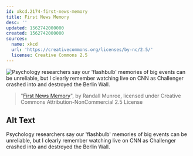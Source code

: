 ```yaml
---
id: xkcd.2174-first-news-memory
title: First News Memory
desc: ''
updated: 1562742000000
created: 1562742000000
sources:
  name: xkcd
  url: 'https://creativecommons.org/licenses/by-nc/2.5/'
  license: Creative Commons 2.5
---
```

![Psychology researchers say our 'flashbulb' memories of big events can be unreliable, but I clearly remember watching live on CNN as Challenger crashed into and destroyed the Berlin Wall.](https://imgs.xkcd.com/comics/first_news_memory.png)
> "[First News Memory](https://xkcd.com/2174/)", by Randall Munroe, licensed under Creative Commons Attribution-NonCommercial 2.5 License

## Alt Text
Psychology researchers say our 'flashbulb' memories of big events can be unreliable, but I clearly remember watching live on CNN as Challenger crashed into and destroyed the Berlin Wall.
